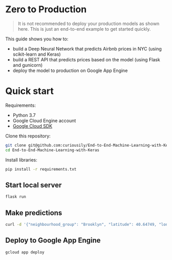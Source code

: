 # Zero to Production

> It is not recommended to deploy your production models as shown here. This is just an end-to-end example to get started quickly.

This guide shows you how to:

- build a Deep Neural Network that predicts Airbnb prices in NYC (using scikit-learn and Keras)
- build a REST API that predicts prices based on the model (using Flask and gunicorn)
- deploy the model to production on Google App Engine

# Quick start

Requirements:

- Python 3.7
- Google Cloud Engine account
- [Google Cloud SDK](https://cloud.google.com/sdk/install)

Clone this repository:

```bash
git clone git@github.com:curiousily/End-to-End-Machine-Learning-with-Keras.git
cd End-to-End-Machine-Learning-with-Keras
```

Install libraries:

```bash
pip install -r requirements.txt
```

## Start local server

```bash
flask run
```

## Make predictions

```bash
curl -d '{"neighbourhood_group": "Brooklyn", "latitude": 40.64749, "longitude": -73.97237, "room_type": "Private room", "minimum_nights": 1, "number_of_reviews": 9, "calculated_host_listings_count": 6, "availability_365": 365}' -H "Content-Type: application/json" -X POST http://localhost:5000
```

## Deploy to Google App Engine

```bash
gcloud app deploy
```
